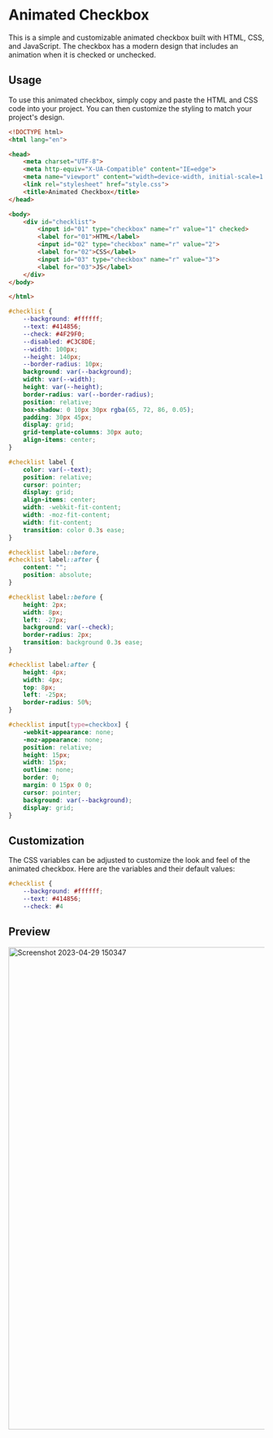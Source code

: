 # Animated Checkbox
This is a simple and customizable animated checkbox built with HTML, CSS, and JavaScript. The checkbox has a modern design that includes an animation when it is checked or unchecked.

## Usage
To use this animated checkbox, simply copy and paste the HTML and CSS code into your project. You can then customize the styling to match your project's design.

```html
<!DOCTYPE html>
<html lang="en">

<head>
    <meta charset="UTF-8">
    <meta http-equiv="X-UA-Compatible" content="IE=edge">
    <meta name="viewport" content="width=device-width, initial-scale=1.0">
    <link rel="stylesheet" href="style.css">
    <title>Animated Checkbox</title>
</head>

<body>
    <div id="checklist">
        <input id="01" type="checkbox" name="r" value="1" checked>
        <label for="01">HTML</label>
        <input id="02" type="checkbox" name="r" value="2">
        <label for="02">CSS</label>
        <input id="03" type="checkbox" name="r" value="3">
        <label for="03">JS</label>
    </div>
</body>

</html>
```

```css
#checklist {
    --background: #ffffff;
    --text: #414856;
    --check: #4F29F0;
    --disabled: #C3C8DE;
    --width: 100px;
    --height: 140px;
    --border-radius: 10px;
    background: var(--background);
    width: var(--width);
    height: var(--height);
    border-radius: var(--border-radius);
    position: relative;
    box-shadow: 0 10px 30px rgba(65, 72, 86, 0.05);
    padding: 30px 45px;
    display: grid;
    grid-template-columns: 30px auto;
    align-items: center;
}

#checklist label {
    color: var(--text);
    position: relative;
    cursor: pointer;
    display: grid;
    align-items: center;
    width: -webkit-fit-content;
    width: -moz-fit-content;
    width: fit-content;
    transition: color 0.3s ease;
}

#checklist label::before,
#checklist label::after {
    content: "";
    position: absolute;
}

#checklist label::before {
    height: 2px;
    width: 8px;
    left: -27px;
    background: var(--check);
    border-radius: 2px;
    transition: background 0.3s ease;
}

#checklist label:after {
    height: 4px;
    width: 4px;
    top: 8px;
    left: -25px;
    border-radius: 50%;
}

#checklist input[type=checkbox] {
    -webkit-appearance: none;
    -moz-appearance: none;
    position: relative;
    height: 15px;
    width: 15px;
    outline: none;
    border: 0;
    margin: 0 15px 0 0;
    cursor: pointer;
    background: var(--background);
    display: grid;
}
```

## Customization
The CSS variables can be adjusted to customize the look and feel of the animated checkbox. Here are the variables and their default values:

```css
#checklist {
    --background: #ffffff;
    --text: #414856;
    --check: #4
```

## Preview
<img width="950" alt="Screenshot 2023-04-29 150347" src="https://user-images.githubusercontent.com/59678435/235299309-60062f81-4d87-4b70-b8f0-15c44fdaa18a.png">
